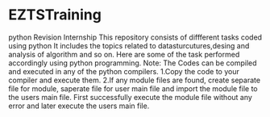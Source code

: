 # EZTSTraining
python Revision Internship 
This repository consists of diffferent tasks coded using python
It includes the topics related to datasturcutures,desing and analysis of algorithm and so on.
Here are some of the task performed accordingly using python programming.
Note: The Codes can be compiled and executed in any of the python compilers.
1.Copy the code to your compiler and execute them.
2.If any module files are found, create separate file for module, saperate file for user main file and import the module file to the users main file.
First successfully execute the module file without any error and later execute the users main file.
